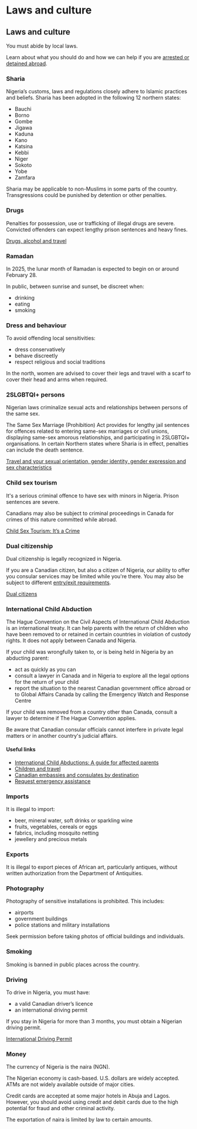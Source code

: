 # Laws and culture

## Laws and culture

You must abide by local laws.

Learn about what you should do and how we can help if you are [arrested or detained abroad](http://travel.gc.ca/assistance/emergency-info/arrest-detention).

### Sharia

Nigeria’s customs, laws and regulations closely adhere to Islamic practices and beliefs. Sharia has been adopted in the following 12 northern states:

* Bauchi
* Borno
* Gombe
* Jigawa
* Kaduna
* Kano
* Katsina
* Kebbi
* Niger
* Sokoto
* Yobe
* Zamfara

Sharia may be applicable to non-Muslims in some parts of the country. Transgressions could be punished by detention or other penalties.

### Drugs

Penalties for possession, use or trafficking of illegal drugs are severe. Convicted offenders can expect lengthy prison sentences and heavy fines.

[Drugs, alcohol and travel](https://travel.gc.ca/travelling/health-safety/drugs)

### Ramadan

In 2025, the lunar month of Ramadan is expected to begin on or around February 28.

In public, between sunrise and sunset, be discreet when:

* drinking
* eating
* smoking

### Dress and behaviour

To avoid offending local sensitivities:

* dress conservatively
* behave discreetly
* respect religious and social traditions

In the north, women are advised to cover their legs and travel with a scarf to cover their head and arms when required.

### 2SLGBTQI+ persons

Nigerian laws criminalize sexual acts and relationships between persons of the same sex.

The Same Sex Marriage (Prohibition) Act provides for lengthy jail sentences for offences related to entering same-sex marriages or civil unions, displaying same-sex amorous relationships, and participating in 2SLGBTQI+ organisations. In certain Northern states where Sharia is in effect, penalties can include the death sentence.

[Travel and your sexual orientation, gender identity, gender expression and sex characteristics](https://travel.gc.ca/travelling/health-safety/lgbt-travel)

### Child sex tourism

It's a serious criminal offence to have sex with minors in Nigeria. Prison sentences are severe.

Canadians may also be subject to criminal proceedings in Canada for crimes of this nature committed while abroad.

[Child Sex Tourism: It’s a Crime](https://travel.gc.ca/travelling/publications/child-crime)

### Dual citizenship

Dual citizenship is legally recognized in Nigeria.

If you are a Canadian citizen, but also a citizen of Nigeria, our ability to offer you consular services may be limited while you're there. You may also be subject to different [entry/exit requirements](#entryexit).

[Dual citizens](http://travel.gc.ca/travelling/documents/dual-citizenship)

### International Child Abduction

The Hague Convention on the Civil Aspects of International Child Abduction is an international treaty. It can help parents with the return of children who have been removed to or retained in certain countries in violation of custody rights. It does not apply between Canada and Nigeria.

If your child was wrongfully taken to, or is being held in Nigeria by an abducting parent:

* act as quickly as you can
* consult a lawyer in Canada and in Nigeria to explore all the legal options for the return of your child
* report the situation to the nearest Canadian government office abroad or to Global Affairs Canada by calling the Emergency Watch and Response Centre

If your child was removed from a country other than Canada, consult a lawyer to determine if The Hague Convention applies.

Be aware that Canadian consular officials cannot interfere in private legal matters or in another country's judicial affairs.

#### Useful links

* [International Child Abductions: A guide for affected parents](https://travel.gc.ca/travelling/publications/international-child-abductions)
* [Children and travel](https://travel.gc.ca/travelling/children)
* [Canadian embassies and consulates by destination](https://travel.gc.ca/assistance/embassies-consulates)
* [Request emergency assistance](https://travel.gc.ca/assistance/emergency-assistance)

### Imports

It is illegal to import:

* beer, mineral water, soft drinks or sparkling wine
* fruits, vegetables, cereals or eggs
* fabrics, including mosquito netting
* jewellery and precious metals

### Exports

It is illegal to export pieces of African art, particularly antiques, without written authorization from the Department of Antiquities.

### Photography

Photography of sensitive installations is prohibited. This includes:

* airports
* government buildings
* police stations and military installations

Seek permission before taking photos of official buildings and individuals.

### Smoking

Smoking is banned in public places across the country.

### Driving

To drive in Nigeria, you must have:

* a valid Canadian driver’s licence
* an international driving permit

If you stay in Nigeria for more than 3 months, you must obtain a Nigerian driving permit.

[International Driving Permit](https://travel.gc.ca/travelling/documents/international-driving-permit)

### Money

The currency of Nigeria is the naira (NGN).

The Nigerian economy is cash-based. U.S. dollars are widely accepted. ATMs are not widely available outside of major cities.

Credit cards are accepted at some major hotels in Abuja and Lagos. However, you should avoid using credit and debit cards due to the high potential for fraud and other criminal activity.

The exportation of naira is limited by law to certain amounts.